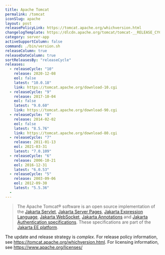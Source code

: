 ```yaml
---
title: Apache Tomcat
permalink: /tomcat
iconSlug: apache
layout: post
releasePolicyLink: https://tomcat.apache.org/whichversion.html
changelogTemplate: https://dlcdn.apache.org/tomcat/tomcat-__RELEASE_CYCLE__/v__LATEST__/RELEASE-NOTES
category: server-app
activeSupportColumn: false
command: ./bin/version.sh
releaseColumn: true
releaseDateColumn: true
sortReleasesBy: "releaseCycle"
releases:
  - releaseCycle: "10"
    release: 2020-12-08
    eol: false
    latest: "10.0.18"
    link: https://tomcat.apache.org/download-10.cgi
  - releaseCycle: "9"
    release: 2017-10-04
    eol: false
    latest: "9.0.60"
    link: https://tomcat.apache.org/download-90.cgi
  - releaseCycle: "8"
    release: 2014-02-02
    eol: false
    latest: "8.5.76"
    link: https://tomcat.apache.org/download-80.cgi
  - releaseCycle: "7"
    release: 2011-01-13
    eol: 2021-03-31
    latest: "7.0.109"
  - releaseCycle: "6"
    release: 2006-10-21
    eol: 2016-12-31
    latest: "6.0.53"
  - releaseCycle: "5"
    release: 2003-09-06
    eol: 2012-09-30
    latest: "5.5.36"
  - 
---
```

> The Apache Tomcat® software is an open source implementation of the [Jakarta Servlet](https://projects.eclipse.org/projects/ee4j.servlet), [Jakarta Server Pages](https://projects.eclipse.org/projects/ee4j.jsp), [Jakarta Expression Language](https://projects.eclipse.org/projects/ee4j.el), [Jakarta WebSocket](https://projects.eclipse.org/projects/ee4j.websocket), [Jakarta Annotations](https://projects.eclipse.org/projects/ee4j.ca) and [Jakarta Authentication specifications](https://projects.eclipse.org/projects/ee4j.authentication). These specifications are part of the [Jakarta EE platform](https://projects.eclipse.org/projects/ee4j.jakartaee-platform).

The update and release strategy is _complex_. For release policy information, see <https://tomcat.apache.org/whichversion.html>.
For licensing information, see <https://www.apache.org/licenses/>
